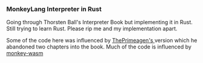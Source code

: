 ### MonkeyLang Interpreter in Rust

Going through Thorsten Ball's Interpreter Book but implementing it in Rust. 
Still trying to learn Rust.  Please rip me and my implementation apart.


Some of the code here was influenced by [ ThePrimeagen's ](https://github.com/ThePrimeagen) version which he abandoned 
two chapters into the book.  Much of the code is influenced by [monkey-wasm](https://github.com/shioyama18/monkey-wasm/tree/master)



